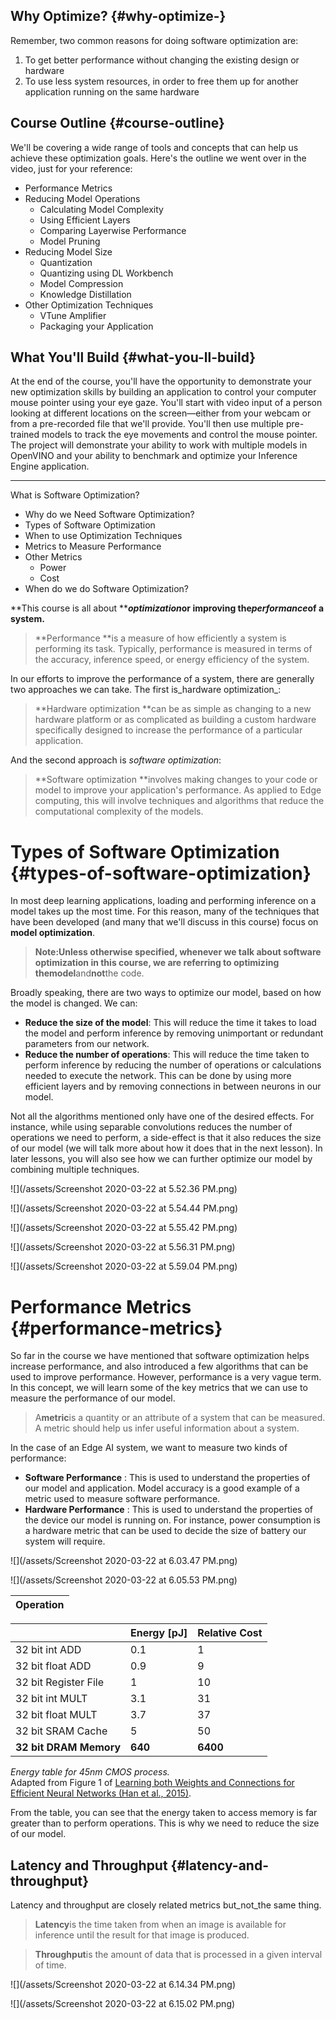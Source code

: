 ## Why Optimize? {#why-optimize-}

Remember, two common reasons for doing software optimization are:

1. To get better performance without changing the existing design or hardware
2. To use less system resources, in order to free them up for another application running on the same hardware

## Course Outline {#course-outline}

We'll be covering a wide range of tools and concepts that can help us achieve these optimization goals. Here's the outline we went over in the video, just for your reference:

* Performance Metrics
* Reducing Model Operations
  * Calculating Model Complexity
  * Using Efficient Layers
  * Comparing Layerwise Performance
  * Model Pruning
* Reducing Model Size
  * Quantization
  * Quantizing using DL Workbench
  * Model Compression
  * Knowledge Distillation
* Other Optimization Techniques
  * VTune Amplifier
  * Packaging your Application

## What You'll Build {#what-you-ll-build}

At the end of the course, you'll have the opportunity to demonstrate your new optimization skills by building an application to control your computer mouse pointer using your eye gaze. You'll start with video input of a person looking at different locations on the screen—either from your webcam or from a pre-recorded file that we'll provide. You'll then use multiple pre-trained models to track the eye movements and control the mouse pointer. The project will demonstrate your ability to work with multiple models in OpenVINO and your ability to benchmark and optimize your Inference Engine application.

---

What is Software Optimization?

* Why do we Need Software Optimization?
* Types of Software Optimization
* When to use Optimization Techniques
* Metrics to Measure Performance
* Other Metrics
  * Power
  * Cost
* When do we do Software Optimization?

**This course is all about **_**optimization**_**or improving the**_**performance**_**of a system.**

> **Performance **is a measure of how efficiently a system is performing its task. Typically, performance is measured in terms of the accuracy, inference speed, or energy efficiency of the system.

In our efforts to improve the performance of a system, there are generally two approaches we can take. The first is_hardware optimization_:

> **Hardware optimization **can be as simple as changing to a new hardware platform or as complicated as building a custom hardware specifically designed to increase the performance of a particular application.

And the second approach is _software optimization_:

> **Software optimization **involves making changes to your code or model to improve your application's performance. As applied to Edge computing, this will involve techniques and algorithms that reduce the computational complexity of the models.

# Types of Software Optimization {#types-of-software-optimization}

In most deep learning applications, loading and performing inference on a model takes up the most time. For this reason, many of the techniques that have been developed \(and many that we'll discuss in this course\) focus on **model optimization**.

> **Note:**Unless otherwise specified, whenever we talk about software optimization in this course, we are referring to optimizing the**model**and**not**the code.

Broadly speaking, there are two ways to optimize our model, based on how the model is changed. We can:

* **Reduce the size of the model**: This will reduce the time it takes to load the model and perform inference by removing unimportant or redundant parameters from our network.
* **Reduce the number of operations**: This will reduce the time taken to perform inference by reducing the number of operations or calculations needed to execute the network. This can be done by using more efficient layers and by removing connections in between neurons in our model.

Not all the algorithms mentioned only have one of the desired effects. For instance, while using separable convolutions reduces the number of operations we need to perform, a side-effect is that it also reduces the size of our model \(we will talk more about how it does that in the next lesson\). In later lessons, you will also see how we can further optimize our model by combining multiple techniques.

![](/assets/Screenshot 2020-03-22 at 5.52.36 PM.png)

![](/assets/Screenshot 2020-03-22 at 5.54.44 PM.png)

![](/assets/Screenshot 2020-03-22 at 5.55.42 PM.png)

![](/assets/Screenshot 2020-03-22 at 5.56.31 PM.png)

![](/assets/Screenshot 2020-03-22 at 5.59.04 PM.png)

# Performance Metrics {#performance-metrics}

So far in the course we have mentioned that software optimization helps increase performance, and also introduced a few algorithms that can be used to improve performance. However, performance is a very vague term. In this concept, we will learn some of the key metrics that we can use to measure the performance of our model.

> A**metric**is a quantity or an attribute of a system that can be measured. A metric should help us infer useful information about a system.

In the case of an Edge AI system, we want to measure two kinds of performance:

* **Software Performance**
  : This is used to understand the properties of our model and application. Model accuracy is a good example of a metric used to measure software performance.
* **Hardware Performance**
  : This is used to understand the properties of the device our model is running on. For instance, power consumption is a hardware metric that can be used to decide the size of battery our system will require.

![](/assets/Screenshot 2020-03-22 at 6.03.47 PM.png)

![](/assets/Screenshot 2020-03-22 at 6.05.53 PM.png)

| Operation |
| :--- |


|  | Energy \[pJ\] | Relative Cost |
| :--- | :--- | :--- |
| 32 bit int ADD | 0.1 | 1 |
| 32 bit float ADD | 0.9 | 9 |
| 32 bit Register File | 1 | 10 |
| 32 bit int MULT | 3.1 | 31 |
| 32 bit float MULT | 3.7 | 37 |
| 32 bit SRAM Cache | 5 | 50 |
| **32 bit DRAM Memory** | **640** | **6400** |

_Energy table for 45nm CMOS process._  
Adapted from Figure 1 of [Learning both Weights and Connections for Efficient Neural Networks \(Han et al., 2015\)](https://arxiv.org/pdf/1506.02626.pdf).

From the table, you can see that the energy taken to access memory is far greater than to perform operations. This is why we need to reduce the size of our model.

## Latency and Throughput {#latency-and-throughput}

Latency and throughput are closely related metrics but_not_the same thing.

> **Latency**is the time taken from when an image is available for inference until the result for that image is produced.

> **Throughput**is the amount of data that is processed in a given interval of time.

![](/assets/Screenshot 2020-03-22 at 6.14.34 PM.png)

![](/assets/Screenshot 2020-03-22 at 6.15.02 PM.png)

